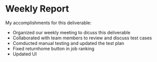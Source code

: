 # Weekly Report

My accomplishments for this deliverable:
* Organized our weekly meeting to dicuss this deliverable 
* Collaborated with team members to review and discuss test cases
* Comducted  manual testing and updated the test plan
* Fixed returnhome button in job ranking
* Updated UI 


